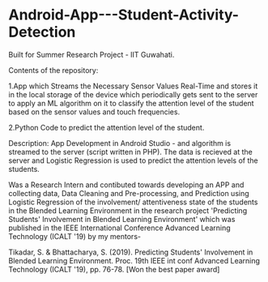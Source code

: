 # Android-App---Student-Activity-Detection
Built for Summer Research Project - IIT Guwahati.

Contents of the repository:

1.App which Streams the Necessary Sensor Values Real-Time and stores it in the local storage of the device which periodically gets sent
to the server to apply an ML algorithm on it to classify the attention level of the student based on the sensor values and touch frequencies.

2.Python Code to predict the attention level of the student.


Description:
App Development in Android Studio - and algorithm is streamed to the server (script written in PHP).
The data is recieved at the server and Logistic Regression is used to predict the attention levels of the students.

Was a Research Intern and contibuted towards developing an APP and collecting data, Data Cleaning and Pre-processing, and Prediction using Logistic Regression of the involvement/ attentiveness state of the students in the Blended Learning Environment in the research project 'Predicting Students' Involvement in Blended Learning Environment' which was published in the IEEE International Conference Advanced Learning Technology (ICALT '19) by my mentors- 

Tikadar, S. & Bhattacharya, S. (2019). Predicting Students' Involvement in Blended Learning Environment. Proc. 19th IEEE int conf Advanced Learning Technology (ICALT '19), pp. 76-78. [Won the best paper award]
